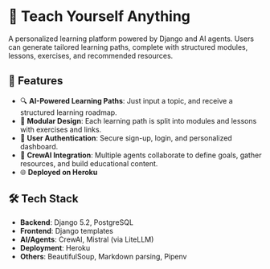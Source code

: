 # 🧠 Teach Yourself Anything

A personalized learning platform powered by Django and AI agents. Users can generate tailored learning paths, complete with structured modules, lessons, exercises, and recommended resources.

## 🚀 Features

- 🔍 **AI-Powered Learning Paths**: Just input a topic, and receive a structured learning roadmap.
- 🧱 **Modular Design**: Each learning path is split into modules and lessons with exercises and links.
- 🔐 **User Authentication**: Secure sign-up, login, and personalized dashboard.
- 💬 **CrewAI Integration**: Multiple agents collaborate to define goals, gather resources, and build educational content.
- 🌐 **Deployed on Heroku**

## 🛠 Tech Stack

- **Backend**: Django 5.2, PostgreSQL
- **Frontend**: Django templates
- **AI/Agents**: CrewAI, Mistral (via LiteLLM)
- **Deployment**: Heroku
- **Others**: BeautifulSoup, Markdown parsing, Pipenv

